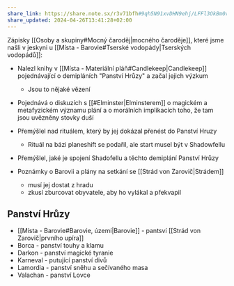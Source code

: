 ```yaml
---
share_link: https://share.note.sx/r3v71bfh#9qh5N91xvDHN9ehj/LFFl3OkBm0rVw4a0mWkw4ckaBw
share_updated: 2024-04-26T13:41:28+02:00
---
```

Zápisky [[Osoby a skupiny#Mocný čaroděj|mocného čaroděje]], které jsme našli v jeskyni u [[Místa - Barovie#Tserské vodopády|Tserských vodopádů]]:

- Nalezl knihy v [[Místa - Materiální pláň#Candlekeep|Candlekeep]] pojednávající o demipláních "Panství Hrůzy" a začal jejich výzkum
	- Jsou to nějaké vězení
- Pojednává o diskuzích s [[#Elminster|Elminsterem]] o magickém a metafyzickém významu plání a o morálních implikacích toho, že tam jsou uvězněny stovky duší
- Přemýšlel nad rituálem, který by jej dokázal přenést do Panství Hruzy
	- Rituál na bázi planeshift se podařil, ale start musel být v Shadowfellu
- Přemýšlel, jaké je spojení Shadofellu a těchto demiplání Panství Hrůzy

- Poznámky o Barovii a plány na setkání se [[Strád von Zarovič|Strádem]]
	- musí jej dostat z hradu
	- zkusí zburcovat obyvatele, aby ho vylákal a překvapil

## Panství Hrůzy
- [[Místa - Barovie#Barovie, území|Barovie]] - pantsví [[Strád von Zarovič|prvního upíra]]
- Borca - panství touhy a klamu
- Darkon - panství magické tyranie
- Karneval - putující panství divů
- Lamordia - panství sněhu a sečívaného masa
- Valachan - panství Lovce